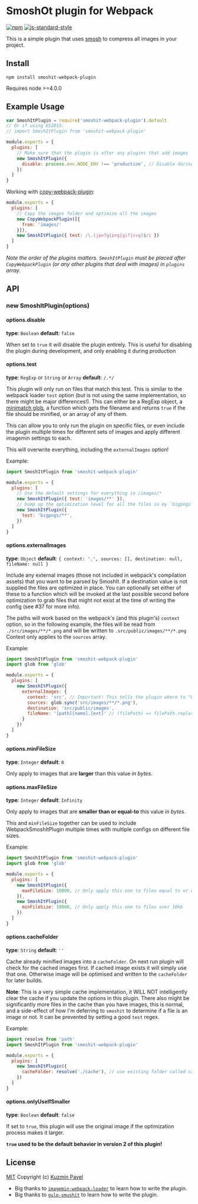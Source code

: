 # SmoshOt plugin for Webpack

[![npm](https://img.shields.io/npm/v/smoshit-webpack-plugin.svg)](https://www.npmjs.com/package/smoshit-webpack-plugin)
[![js-standard-style](https://img.shields.io/badge/code%20style-standard-brightgreen.svg)](http://standardjs.com/)

This is a simple plugin that uses [smosh](https://github.com/heldr/smosh) to compress all images in your project.

## Install

`npm install smoshit-webpack-plugin`

Requires node >=4.0.0

## Example Usage

```js
var SmoshItPlugin = require('smoshit-webpack-plugin').default
// Or if using ES2015:
// import SmoshItPlugin from 'smoshit-webpack-plugin'

module.exports = {
  plugins: [
    // Make sure that the plugin is after any plugins that add images
    new SmoshItPlugin({
      disable: process.env.NODE_ENV !== 'production', // Disable during development
    })
  ]
}
```

Working with [copy-webpack-plugin](https://github.com/kevlened/copy-webpack-plugin):

```js
module.exports = {
  plugins: [
    // Copy the images folder and optimize all the images
    new CopyWebpackPlugin([{
      from: 'images/'
    }]),
    new SmoshItPlugin({ test: /\.(jpe?g|png|gif|svg)$/i })
  ]
}
```

*Note the order of the plugins matters. `SmoshItPlugin` must be placed after `CopyWebpackPlugin` (or any other plugins that deal with images) in `plugins` array.*

## API

### new SmoshItPlugin(options)

#### options.disable

**type**: `Boolean`
**default**: `false`

When set to `true` it will disable the plugin entirely. This is useful for disabling the plugin during development, and only enabling it during production

#### options.test

**type**: `RegExp` or `String` or `Array`
**default**: `/.*/`

This plugin will only run on files that match this test. This is similar to the webpack loader `test` option (but is not using the same implementation, so there might be major differences!). This can either be a RegExp object, a [minimatch glob](https://github.com/isaacs/minimatch), a function which gets the filename and returns `true` if the file should be minified, or an array of any of them.

This can allow you to only run the plugin on specific files, or even include the plugin multiple times for different sets of images and apply different imagemin settings to each.

This will overwrite everything, including the `externalImages` option!

Example:

```js
import SmoshItPlugin from 'smoshit-webpack-plugin'

module.exports = {
  plugins: [
    // Use the default settings for everything in /images/*
    new SmoshItPlugin({ test: 'images/**' }),
    // bump up the optimization level for all the files in my `bigpngs` directory
    new SmoshItPlugin({
      test: 'bigpngs/**',
    })
  ]
}
```


#### options.externalImages

**type**: `Object`
**default**: `{ context: '.', sources: [], destination: null, fileName: null }`

Include any external images (those not included in webpack's compilation assets) that you want to be parsed by SmoshIt.
If a destination value is not supplied the files are optimized in place. You can optionally set either of these to a function which will be invoked at the last possible second before optimization to grab files that might not exist at the time of writing the config (see #37 for more info).

The paths will work based on the webpack's (and this plugin's) `context` option, so in the following example, the files will be read from `./src/images/**/*.png` and will be written to `.src/public/images/**/*.png` Context only applies to the `sources` array.

Example:

```js
import SmoshItPlugin from 'smoshit-webpack-plugin'
import glob from 'glob'

module.exports = {
  plugins: [
    new SmoshItPlugin({
      externalImages: {
        context: 'src', // Important! This tells the plugin where to "base" the paths at
        sources: glob.sync('src/images/**/*.png'),
        destination: 'src/public/images',
        fileName: '[path][name].[ext]' // (filePath) => filePath.replace('jpg', 'webp') is also possible
      }
    })
  ]
}
```

#### options.minFileSize

**type**: `Integer`
**default**: `0`

Only apply to images that are **larger** than this value *in bytes*.

#### options.maxFileSize

**type**: `Integer`
**default**: `Infinity`

Only apply to images that are **smaller than or equal-to** this value *in bytes*.

This and `minFileSize` together can be used to include WebpackSmoshItPlugin multiple times with multiple configs on different file sizes.

Example:

```js
import SmoshItPlugin from 'smoshit-webpack-plugin'
import glob from 'glob'

module.exports = {
  plugins: [
    new SmoshItPlugin({
      maxFileSize: 10000, // Only apply this one to files equal to or under 10kb
    }),
    new SmoshItPlugin({
      minFileSize: 10000, // Only apply this one to files over 10kb
    })
  ]
}
```

#### options.cacheFolder

**type**: `String`
**default**: `''`

Cache already minified images into a `cacheFolder`. On next run plugin will
check for the cached images first. If cached image exists it will simply use that one.
Otherwise image will be optimised and written to the `cacheFolder` for later builds.

**Note**: This is a very simple cache implementation, it WILL NOT intelligently clear the
cache if you update the options in this plugin. There also might be significantly more files in the cache than you have images, this is normal, and a side-effect of how I'm deferring to `smoshit` to determine if a file is an image or not. It can be prevented by setting a good `test` regex.

Example:

```js
import resolve from 'path'
import SmoshItPlugin from 'smoshit-webpack-plugin'

module.exports = {
  plugins: [
    new SmoshItPlugin({
      cacheFolder: resolve('./cache'), // use existing folder called cache in the current dir
    })
  ]
}
```

#### options.onlyUseIfSmaller

**type**: `Boolean`
**default**: `false`

If set to `true`, this plugin will use the original image if the optimization process makes it larger.

**`true` used to be the default behavior in version 2 of this plugin!**

## License

[MIT](LICENSE.md) Copyright (c) [Kuzmin Pavel](https://github.com/s00d)



*   Big thanks to [`imagemin-webpack-loader`](https://github.com/Klathmon/imagemin-webpack-plugin) to learn how to write the plugin.
*   Big thanks to [`gulp-smushit`](https://github.com/heldr/gulp-smushit) to learn how to write the plugin.
